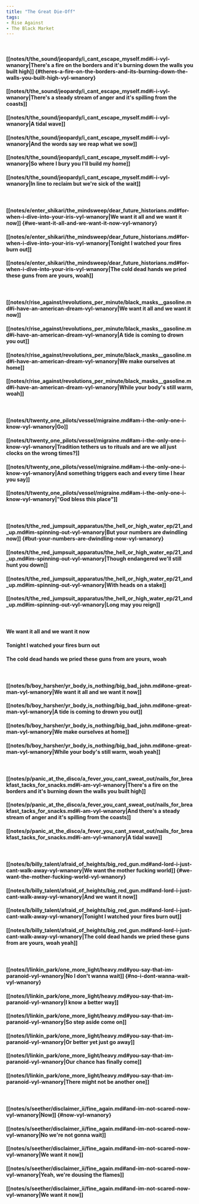 ```yaml
---
title: "The Great Die-Off"
tags:
- Rise Against
- The Black Market
---
```

&nbsp;
#### [[notes/t/the_sound/jeopardy/i_cant_escape_myself.md#i-i-vyl-wnanory|There's a fire on the borders and it's burning down the walls you built high]] {#theres-a-fire-on-the-borders-and-its-burning-down-the-walls-you-built-high-vyl-wnanory}
#### [[notes/t/the_sound/jeopardy/i_cant_escape_myself.md#i-i-vyl-wnanory|There's a steady stream of anger and it's spilling from the coasts]]
#### [[notes/t/the_sound/jeopardy/i_cant_escape_myself.md#i-i-vyl-wnanory|A tidal wave]]
#### [[notes/t/the_sound/jeopardy/i_cant_escape_myself.md#i-i-vyl-wnanory|And the words say we reap what we sow]]
#### [[notes/t/the_sound/jeopardy/i_cant_escape_myself.md#i-i-vyl-wnanory|So where I bury you I'll build my home]]
#### [[notes/t/the_sound/jeopardy/i_cant_escape_myself.md#i-i-vyl-wnanory|In line to reclaim but we're sick of the wait]]
&nbsp;
#### [[notes/e/enter_shikari/the_mindsweep/dear_future_historians.md#for-when-i-dive-into-your-iris-vyl-wnanory|We want it all and we want it now]] {#we-want-it-all-and-we-want-it-now-vyl-wnanory}
#### [[notes/e/enter_shikari/the_mindsweep/dear_future_historians.md#for-when-i-dive-into-your-iris-vyl-wnanory|Tonight I watched your fires burn out]]
#### [[notes/e/enter_shikari/the_mindsweep/dear_future_historians.md#for-when-i-dive-into-your-iris-vyl-wnanory|The cold dead hands we pried these guns from are yours, woah]]
&nbsp;
#### [[notes/r/rise_against/revolutions_per_minute/black_masks__gasoline.md#i-have-an-american-dream-vyl-wnanory|We want it all and we want it now]]
#### [[notes/r/rise_against/revolutions_per_minute/black_masks__gasoline.md#i-have-an-american-dream-vyl-wnanory|A tide is coming to drown you out]]
#### [[notes/r/rise_against/revolutions_per_minute/black_masks__gasoline.md#i-have-an-american-dream-vyl-wnanory|We make ourselves at home]]
#### [[notes/r/rise_against/revolutions_per_minute/black_masks__gasoline.md#i-have-an-american-dream-vyl-wnanory|While your body's still warm, woah]]
&nbsp;
#### [[notes/t/twenty_one_pilots/vessel/migraine.md#am-i-the-only-one-i-know-vyl-wnanory|Go]]
#### [[notes/t/twenty_one_pilots/vessel/migraine.md#am-i-the-only-one-i-know-vyl-wnanory|Tradition tethers us to rituals and are we all just clocks on the wrong times?]]
#### [[notes/t/twenty_one_pilots/vessel/migraine.md#am-i-the-only-one-i-know-vyl-wnanory|And something triggers each and every time I hear you say]]
#### [[notes/t/twenty_one_pilots/vessel/migraine.md#am-i-the-only-one-i-know-vyl-wnanory|"God bless this place"]]
&nbsp;
#### [[notes/t/the_red_jumpsuit_apparatus/the_hell_or_high_water_ep/21_and_up.md#im-spinning-out-vyl-wnanory|But your numbers are dwindling now]] {#but-your-numbers-are-dwindling-now-vyl-wnanory}
#### [[notes/t/the_red_jumpsuit_apparatus/the_hell_or_high_water_ep/21_and_up.md#im-spinning-out-vyl-wnanory|Though endangered we'll still hunt you down]]
#### [[notes/t/the_red_jumpsuit_apparatus/the_hell_or_high_water_ep/21_and_up.md#im-spinning-out-vyl-wnanory|With heads on a stake]]
#### [[notes/t/the_red_jumpsuit_apparatus/the_hell_or_high_water_ep/21_and_up.md#im-spinning-out-vyl-wnanory|Long may you reign]]
&nbsp;
#### We want it all and we want it now
#### Tonight I watched your fires burn out
#### The cold dead hands we pried these guns from are yours, woah
&nbsp;
#### [[notes/b/boy_harsher/yr_body_is_nothing/big_bad_john.md#one-great-man-vyl-wnanory|We want it all and we want it now]]
#### [[notes/b/boy_harsher/yr_body_is_nothing/big_bad_john.md#one-great-man-vyl-wnanory|A tide is coming to drown you out]]
#### [[notes/b/boy_harsher/yr_body_is_nothing/big_bad_john.md#one-great-man-vyl-wnanory|We make ourselves at home]]
#### [[notes/b/boy_harsher/yr_body_is_nothing/big_bad_john.md#one-great-man-vyl-wnanory|While your body's still warm, woah yeah]]
&nbsp;
#### [[notes/p/panic_at_the_disco/a_fever_you_cant_sweat_out/nails_for_breakfast_tacks_for_snacks.md#i-am-vyl-wnanory|There's a fire on the borders and it's burning down the walls you built high]]
#### [[notes/p/panic_at_the_disco/a_fever_you_cant_sweat_out/nails_for_breakfast_tacks_for_snacks.md#i-am-vyl-wnanory|And there's a steady stream of anger and it's spilling from the coasts]]
#### [[notes/p/panic_at_the_disco/a_fever_you_cant_sweat_out/nails_for_breakfast_tacks_for_snacks.md#i-am-vyl-wnanory|A tidal wave]]
&nbsp;
#### [[notes/b/billy_talent/afraid_of_heights/big_red_gun.md#and-lord-i-just-cant-walk-away-vyl-wnanory|We want the mother fucking world]] {#we-want-the-mother-fucking-world-vyl-wnanory}
#### [[notes/b/billy_talent/afraid_of_heights/big_red_gun.md#and-lord-i-just-cant-walk-away-vyl-wnanory|And we want it now]]
#### [[notes/b/billy_talent/afraid_of_heights/big_red_gun.md#and-lord-i-just-cant-walk-away-vyl-wnanory|Tonight I watched your fires burn out]]
#### [[notes/b/billy_talent/afraid_of_heights/big_red_gun.md#and-lord-i-just-cant-walk-away-vyl-wnanory|The cold dead hands we pried these guns from are yours, woah yeah]]
&nbsp;
#### [[notes/l/linkin_park/one_more_light/heavy.md#you-say-that-im-paranoid-vyl-wnanory|No I don't wanna wait]] {#no-i-dont-wanna-wait-vyl-wnanory}
#### [[notes/l/linkin_park/one_more_light/heavy.md#you-say-that-im-paranoid-vyl-wnanory|I know a better way]]
#### [[notes/l/linkin_park/one_more_light/heavy.md#you-say-that-im-paranoid-vyl-wnanory|So step aside come on]]
#### [[notes/l/linkin_park/one_more_light/heavy.md#you-say-that-im-paranoid-vyl-wnanory|Or better yet just go away]]
#### [[notes/l/linkin_park/one_more_light/heavy.md#you-say-that-im-paranoid-vyl-wnanory|Our chance has finally come]]
#### [[notes/l/linkin_park/one_more_light/heavy.md#you-say-that-im-paranoid-vyl-wnanory|There might not be another one]]
&nbsp;
#### [[notes/s/seether/disclaimer_ii/fine_again.md#and-im-not-scared-now-vyl-wnanory|Now]] {#now-vyl-wnanory}
#### [[notes/s/seether/disclaimer_ii/fine_again.md#and-im-not-scared-now-vyl-wnanory|No we're not gonna wait]]
#### [[notes/s/seether/disclaimer_ii/fine_again.md#and-im-not-scared-now-vyl-wnanory|We want it now]]
#### [[notes/s/seether/disclaimer_ii/fine_again.md#and-im-not-scared-now-vyl-wnanory|Yeah, we're dousing the flames]]
#### [[notes/s/seether/disclaimer_ii/fine_again.md#and-im-not-scared-now-vyl-wnanory|We want it now]]
